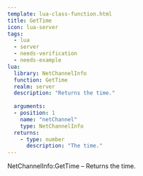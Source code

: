 ```yaml
---
template: lua-class-function.html
title: GetTime
icon: lua-server
tags:
  - lua
  - server
  - needs-verification
  - needs-example
lua:
  library: NetChannelInfo
  function: GetTime
  realm: server
  description: "Returns the time."
  
  arguments:
  - position: 1
    name: "netChannel"
    type: NetChannelInfo
  returns:
    - type: number
      description: "The time."
---
```


<div class="lua__search__keywords">
NetChannelInfo:GetTime &#x2013; Returns the time.
</div>
